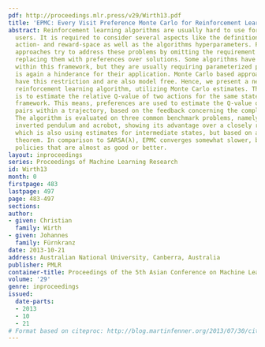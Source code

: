 ```yaml
---
pdf: http://proceedings.mlr.press/v29/Wirth13.pdf
title: 'EPMC: Every Visit Preference Monte Carlo for Reinforcement Learning'
abstract: Reinforcement learning algorithms are usually hard to use for non expert
  users. It is required to consider several aspects like the definition of state-,
  action- and reward-space as well as the algorithms hyperparameters. Preference based
  approaches try to address these problems by omitting the requirement for exact rewards,
  replacing them with preferences over solutions. Some algorithms have been proposed
  within this framework, but they are usually requiring parameterized policies which
  is again a hinderance for their application. Monte Carlo based approaches do not
  have this restriction and are also model free. Hence, we present a new preference-based
  reinforcement learning algorithm, utilizing Monte Carlo estimates. The main idea
  is to estimate the relative Q-value of two actions for the same state within a every-visit
  framework. This means, preferences are used to estimate the Q-value of state-action
  pairs within a trajectory, based on the feedback concerning the complete trajectory.
  The algorithm is evaluated on three common benchmark problems, namely mountain car,
  inverted pendulum and acrobot, showing its advantage over a closely related algorithm
  which is also using estimates for intermediate states, but based on a probability
  theorem. In comparison to SARSA(λ), EPMC converges somewhat slower, but computes
  policies that are almost as good or better.
layout: inproceedings
series: Proceedings of Machine Learning Research
id: Wirth13
month: 0
firstpage: 483
lastpage: 497
page: 483-497
sections: 
author:
- given: Christian
  family: Wirth
- given: Johannes
  family: Fürnkranz
date: 2013-10-21
address: Australian National University, Canberra, Australia
publisher: PMLR
container-title: Proceedings of the 5th Asian Conference on Machine Learning
volume: '29'
genre: inproceedings
issued:
  date-parts:
  - 2013
  - 10
  - 21
# Format based on citeproc: http://blog.martinfenner.org/2013/07/30/citeproc-yaml-for-bibliographies/
---
```

